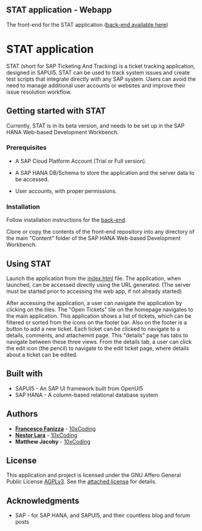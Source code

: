 ## STAT application - Webapp

The front-end for the STAT application ([back-end available here](https://github.com/ffanizza10xcoding/STATapp-BackEnd))

# STAT application

STAT (short for SAP Ticketing And Tracking) is a ticket tracking application, designed in SAPUI5. STAT can be used to track system issues and create test scripts that integrate directly with any SAP system. Users can avoid the need to manage additional user accounts or websites and improve their issue resolution workflow.

## Getting started with STAT

Currently, STAT is in its beta version, and needs to be set up in the SAP HANA Web-based Development Workbench.

### Prerequisites

* A SAP Cloud Platform Account (Trial or Full version).

* A SAP HANA DB/Schema to store the application and the server data to be accessed.

* User accounts, with proper permissions.

### Installation

Follow installation instructions for the [back-end](https://github.com/ffanizza10xcoding/STATapp-BackEnd).

Clone or copy the contents of the front-end repository into any directory of the main "Content" folder of the SAP HANA Web-based Development Workbench.

## Using STAT

Launch the application from the [index.html](/index.html) file. The application, when launched, can be accessed directly using the URL generated. (The server must be started prior to accessing the web app, if not already started)

After accessing the application, a user can navigate the application by clicking on the tiles. The "Open Tickets" tile on the homepage navigates to the main application. This application shows a list of tickets, which can be filtered or sorted from the icons on the footer bar. Also on the footer is a button to add a new ticket. Each ticket can be clicked to navigate to a details, comments, and attachemnt page. This "details" page has tabs to navigate between these three views. From the details tab, a user can click the edit icon (the pencil) to navigate to the edit ticket page, where details about a ticket can be edited.

## Built with

* SAPUI5 - An SAP UI framework built from OpenUI5
* SAP HANA - A column-based relational database system

## Authors

* **[Francesco Fanizza](https://github.com/ffanizza10xcoding)** - [10xCoding](10xcoding.com)
* **[Nestor Lara](https://github.com/nesl9)** - [10xCoding](10xcoding.com)
* **Matthew Jacoby** - [10xCoding](10xcoding.com)

## License

This application and project is licensed under the GNU Affero General Public License [AGPLv3](https://www.gnu.org/licenses/agpl-3.0.html#section13). See the [attached license](/LICENSE) for details.

## Acknowledgments

* SAP - for SAP HANA, and SAPUI5, and their countless blog and forum posts
